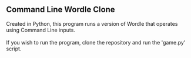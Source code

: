 ## Command Line Wordle Clone ##

Created in Python, this program runs a version of Wordle that operates using Command Line inputs.\
\
If you wish to run the program, clone the repository and run the 'game.py' script.
